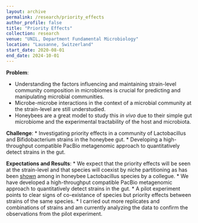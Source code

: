 ```yaml
---
layout: archive
permalink: /research/priority_effects
author_profile: false
title: "Priority Effects"
collection: research
venue: "UNIL, Department Fundamental Microbiology"
location: "Lausanne, Switzerland"
start_date: 2020-08-01
end_date: 2024-10-01
---
```


<!-- Describe the priority effects project as problem challenge and expectations and results. problem is need to understand factors influencing and maintaing strain-level community composition in microbiomes. microbe-microbe interactions in the context of a microbial community at the strain-level are still faced with  limited understanding. honeybees are a great model to study this invitro. using community of lacto and bifido strains investigating prioiority effects. developed a high-throughput compatible pacbio metagenomic approach to quantitatively detect strains in the gut. pilot experiment revealed priority effects carried out more replicates and combinations of strains and analysing the data now-->

**Problem**: 
  * Understanding the factors influencing and maintaining strain-level community composition in microbiomes is crucial for predicting and manipulating microbial communities. 
  * Microbe-microbe interactions in the context of a microbial community at the strain-level are still understudied. 
  * Honeybees are a great model to study this _in vivo_ due to their simple gut microbiome and the experimental tractability of the host and microbiota.

**Challenge**:
    * Investigating priority effects in a community of Lactobacillus and Bifidobacterium strains in the honeybee gut.
    * Developing a high-throughput compatible PacBio metagenomic approach to quantitatively detect strains in the gut.

**Expectations and Results**:
    * We expect that the priority effects will be seen at the strain-level and that species will coexist by niche partitioning as has been [shown](https://doi.org/10.7554/eLife.68583) among in honeybee Lactobacillus species by a collegue.
    * We have developed a high-throughput compatible PacBio metagenomic approach to quantitatively detect strains in the gut.
    * A pilot experiment points to clear signs of co-existance of species but priority effects between strains of the same species.
    * I carried out more replicates and combinations of strains and am currently analyzing the data to confirm the observations from the pilot experiment.